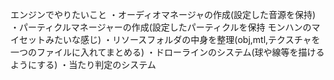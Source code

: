 エンジンでやりたいこと
・オーディオマネージャの作成(設定した音源を保持)
・パーティクルマネージャーの作成(設定したパーティクルを保持 モンハンのマイセットみたいな感じ)
・リソースフォルダの中身を整理(obj,mtl,テクスチャを一つのファイルに入れてまとめる)
・ドローラインのシステム(球や線等を描けるようにする)
・当たり判定のシステム
